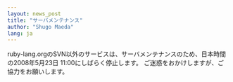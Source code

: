 ```yaml
---
layout: news_post
title: "サーバメンテナンス"
author: "Shugo Maeda"
lang: ja
---
```


 ruby-lang.orgのSVN以外のサービスは、サーバメンテナンスのため、日本時間の2008年5月23日 11:00にしばらく停止します。 ご迷惑をおかけしますが、ご協力をお願いします。 
